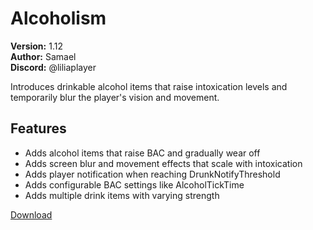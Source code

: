 # Alcoholism

**Version:** 1.12  
**Author:** Samael  
**Discord:** @liliaplayer  

Introduces drinkable alcohol items that raise intoxication levels and temporarily blur the player's vision and movement.

## Features

- Adds alcohol items that raise BAC and gradually wear off
- Adds screen blur and movement effects that scale with intoxication
- Adds player notification when reaching DrunkNotifyThreshold
- Adds configurable BAC settings like AlcoholTickTime
- Adds multiple drink items with varying strength

[Download](https://github.com/LiliaFramework/Modules/raw/refs/heads/gh-pages/alcoholism.zip)
